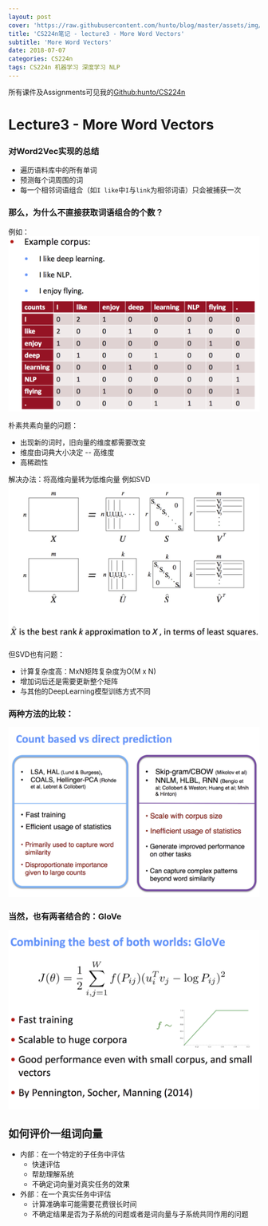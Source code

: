 ```yaml
---
layout: post
cover: 'https://raw.githubusercontent.com/hunto/blog/master/assets/img/CS224n/1530928760574-f8045c95-f7f0-48a0-a95b-99d96f992a99-image.png'
title: 'CS224n笔记 - lecture3 - More Word Vectors'
subtitle: 'More Word Vectors'
date: 2018-07-07
categories: CS224n
tags: CS224n 机器学习 深度学习 NLP
---
```


所有课件及Assignments可见我的[Github:hunto/CS224n](https://github.com/hunto/CS224n)

# Lecture3 - More Word Vectors
 ### 对Word2Vec实现的总结
* 遍历语料库中的所有单词
* 预测每个词周围的词
* 每一个相邻词语组合（如`I like`中`I`与`link`为相邻词语）只会被捕获一次

### 那么，为什么不直接获取词语组合的个数？
例如：
![0_1530928752784_f8045c95-f7f0-48a0-a95b-99d96f992a99-image.png](https://raw.githubusercontent.com/hunto/blog/master/assets/img/CS224n/1530928760574-f8045c95-f7f0-48a0-a95b-99d96f992a99-image.png) 

朴素共素向量的问题：
* 出现新的词时，旧向量的维度都需要改变
* 维度由词典大小决定 -- 高维度
* 高稀疏性

解决办法：将高维向量转为低维向量
例如SVD
![0_1530931665593_a76cf556-ef18-4a08-943e-42b36f5019f5-image.png](https://raw.githubusercontent.com/hunto/blog/master/assets/img/CS224n/1530931667478-a76cf556-ef18-4a08-943e-42b36f5019f5-image.png) 

但SVD也有问题：
* 计算复杂度高：MxN矩阵复杂度为O(M x N)
* 增加词后还是需要更新整个矩阵
* 与其他的DeepLearning模型训练方式不同

### 两种方法的比较：
![0_1530930181553_5a54073a-fcdb-412a-9bce-2c2e92d9df09-image.png](https://raw.githubusercontent.com/hunto/blog/master/assets/img/CS224n/1530930182381-5a54073a-fcdb-412a-9bce-2c2e92d9df09-image.png) 

### 当然，也有两者结合的：**GloVe**
![0_1530930223789_d4b1ff60-29dd-4a29-829a-327fffc92f21-image.png](https://raw.githubusercontent.com/hunto/blog/master/assets/img/CS224n/1530930224052-d4b1ff60-29dd-4a29-829a-327fffc92f21-image.png) 

## 如何评价一组词向量
* 内部：在一个特定的子任务中评估
    * 快速评估
    * 帮助理解系统
    * 不确定词向量对真实任务的效果
* 外部：在一个真实任务中评估
    * 计算准确率可能需要花费很长时间
    * 不确定结果是否为子系统的问题或者是词向量与子系统共同作用的问题